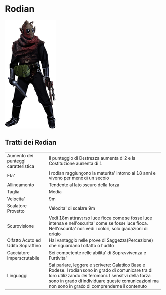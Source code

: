# Rodian

![](species_rodian.png)

## Tratti dei Rodian
|||
|---|---
|Aumento dei punteggi caratteristica|Il punteggio di Destrezza aumenta di 2 e la Costituzione aumenta di 1
|Eta'|I rodian raggiungono la maturita' intorno ai 18 anni e vivono per meno di un secolo
|Allineamento|Tendente al lato oscuro della forza
|Taglia|Media
|Velocita'|9m
|Scalatore Provetto|Velocita' di scalare 9m
|Scurovisione|Vedi 18m attraverso luce fioca come se fosse luce intensa e nell'oscurita' come se fosse luce fioca. Nell'oscurita' non vedi i colori, solo gradazioni di grigio
|Olfatto Acuto ed Udito Sopraffino|Hai vantaggio nelle prove di Saggezza(Percezione) che riguardano l'olfatto o l'udito
|Cacciatore Imperscrutabile|Sei competente nelle abilita' di Sopravvivenza e Furtivita'
|Linguaggi|Sai parlare, leggere e scrivere: Galattico Base e Rodese. I rodian sono in grado di comunicare tra di loro utilizzando dei feromoni. I sensitivi della forza sono in grado di individuare queste comunicazioni ma non sono in grado di comprenderne il contenuto